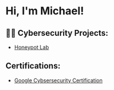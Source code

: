 <h1>Hi, I'm Michael! 

<h2>👨‍💻 Cybersecurity Projects:</h2>


  - [Honeypot Lab](https://github.com/michaelugbe/Honeypot-Lab)

<h2>Certifications: </h2>

- [Google Cybsersecurity Certification](https://www.coursera.org/account/accomplishments/specialization/certificate/ABTTJ4UCMLPC)


